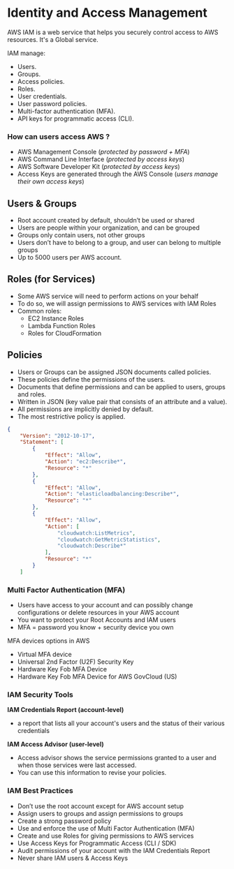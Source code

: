 # Identity and Access Management

AWS IAM is a web service that helps you securely control access to AWS resources.
It's a Global service.

IAM manage:

- Users.
- Groups.
- Access policies.
- Roles.
- User credentials.
- User password policies.
- Multi-factor authentication (MFA).
- API keys for programmatic access (CLI).

### How can users access AWS ?

- AWS Management Console (_protected by password + MFA_)
- AWS Command Line Interface (_protected by access keys_)
- AWS Software Developer Kit (_protected by access keys_)
- Access Keys are generated through the AWS Console (_users manage their own access keys_)

## Users & Groups

- Root account created by default, shouldn’t be used or shared
- Users are people within your organization, and can be grouped
- Groups only contain users, not other groups
- Users don’t have to belong to a group, and user can belong to multiple groups
- Up to 5000 users per AWS account.

## Roles (for Services)

- Some AWS service will need to perform actions on your behalf
- To do so, we will assign permissions to AWS services with IAM Roles
- Common roles:
  - EC2 Instance Roles
  - Lambda Function Roles
  - Roles for CloudFormation

## Policies

- Users or Groups can be assigned JSON documents called policies.
- These policies define the permissions of the users.
- Documents that define permissions and can be applied to users, groups and roles.
- Written in JSON (key value pair that consists of an attribute and a value).
- All permissions are implicitly denied by default.
- The most restrictive policy is applied.

```json
{
    "Version": "2012-10-17",
    "Statement": [
        {
            "Effect": "Allow",
            "Action": "ec2:Describe*",
            "Resource": "*"
        },
        {
            "Effect": "Allow",
            "Action": "elasticloadbalancing:Describe*",
            "Resource": "*"
        },
        {
            "Effect": "Allow",
            "Action": [
                "cloudwatch:ListMetrics",
                "cloudwatch:GetMetricStatistics",
                "cloudwatch:Describe*"
            ],
            "Resource": "*"
        }
    ]
```

### Multi Factor Authentication (MFA)

- Users have access to your account and can possibly change configurations or delete resources in your AWS account
- You want to protect your Root Accounts and IAM users
- MFA = password you know + security device you own

MFA devices options in AWS

- Virtual MFA device
- Universal 2nd Factor (U2F) Security Key
- Hardware Key Fob MFA Device
- Hardware Key Fob MFA Device for AWS GovCloud (US)

### IAM Security Tools

**IAM Credentials Report (account-level)**

- a report that lists all your account's users and the status of their various
  credentials

**IAM Access Advisor (user-level)**

- Access advisor shows the service permissions granted to a user and when those services were last accessed.
- You can use this information to revise your policies.

### IAM Best Practices

- Don’t use the root account except for AWS account setup
- Assign users to groups and assign permissions to groups
- Create a strong password policy
- Use and enforce the use of Multi Factor Authentication (MFA)
- Create and use Roles for giving permissions to AWS services
- Use Access Keys for Programmatic Access (CLI / SDK)
- Audit permissions of your account with the IAM Credentials Report
- Never share IAM users & Access Keys
